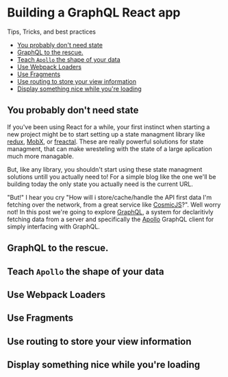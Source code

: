 # Building a GraphQL React app
Tips, Tricks, and best practices


<!-- vim-markdown-toc GFM -->
* [You probably don't need state](#you-probably-dont-need-state)
* [GraphQL to the rescue.](#graphql-to-the-rescue)
* [Teach `Apollo` the shape of your data](#teach-apollo-the-shape-of-your-data)
* [Use Webpack Loaders](#use-webpack-loaders)
* [Use Fragments](#use-fragments)
* [Use routing to store your view information](#use-routing-to-store-your-view-information)
* [Display something nice while you're loading](#display-something-nice-while-youre-loading)

<!-- vim-markdown-toc -->

## You probably don't need state
If you've been using React for a while, your first instinct when starting a new project might be to start setting up a state managment library like [redux](https://github.com/reactjs/redux), [MobX](https://github.com/mobxjs/mobx), or [freactal](https://github.com/FormidableLabs/freactal). These are really powerful solutions for state managment, that can make wresteling with the state of a large aplication much more managable.

But, like any library, you shouldn't start using these state managment solutions untill you actually need to! For a simple blog like the one we'll be building today the only state you actually need is the current URL.

"But!" I hear you cry "How will i store/cache/handle the API first data I'm fetching over the network, from a great service like [CosmicJS](https://cosmicjs.com/)?". Well worry not! In this post we're going to explore [GraphQL](http://graphql.org/), a system for declaritivly fetching data from a server and specifically the [Apollo](https://www.apollodata.com/) GraphQL client for simply interfacing with GraphQL.

## GraphQL to the rescue.

## Teach `Apollo` the shape of your data

## Use Webpack Loaders

## Use Fragments

## Use routing to store your view information

## Display something nice while you're loading
